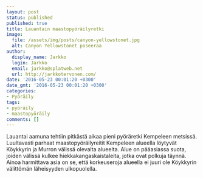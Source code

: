 ```yaml
---
layout: post
status: published
published: true
title: Lauantain maastopyöräilyretki
image:
  file: /assets/img/posts/canyon-yellowstonet.jpg
  alt: Canyon Yellowstonet poseeraa
author:
  display_name: Jarkko
  login: Jarkko
  email: jarkko@splatweb.net
  url: http://jarkkotervonen.com/
date: '2016-05-23 00:01:20 +0300'
date_gmt: '2016-05-23 00:01:20 +0300'
categories:
- Pyöräily
tags:
- pyöräily
- maastopyöräily
comments: []
---
```

Lauantai aamuna tehtiin pitkästä aikaa pieni pyöräretki Kempeleen metsissä. Luultavasti parhaat maastopyöräilyreitit Kempeleen alueella löytyvät Köykkyrin ja Murron välissä olevalta alueelta. Alue on pääasiassa suota, joiden välissä kulkee hiekkakangaskaistaleita, jotka ovat polkuja täynnä. Ainoa harmittava asia on se, että korkeuseroja alueella ei juuri ole Köykkyrin välittömän läheisyyden ulkopuolella.
